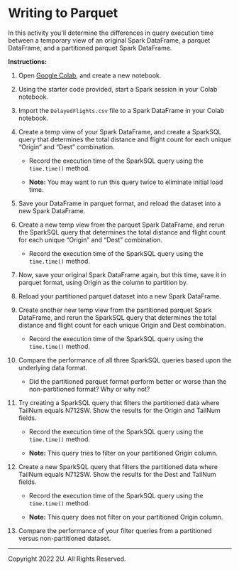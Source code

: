 # Writing to Parquet

In this activity you'll determine the differences in query execution time between a temporary view of an original Spark DataFrame, a parquet DataFrame, and a partitioned parquet Spark DataFrame.

**Instructions:**

1. Open [Google Colab](https://colab.research.google.com/), and create a new notebook. 

2. Using the starter code provided, start a Spark session in your Colab notebook. 

3. Import the `DelayedFlights.csv` file to a Spark DataFrame in your Colab notebook.

4. Create a temp view of your Spark DataFrame, and create a SparkSQL query that determines the total distance and flight count for each unique “Origin” and “Dest” combination.

    * Record the execution time of the SparkSQL query using the `time.time()` method. 
   
    * **Note:** You may want to run this query twice to eliminate initial load time.

5. Save your DataFrame in parquet format, and reload the dataset into a new Spark DataFrame. 

6. Create a new temp view from the parquet Spark DataFrame, and rerun the SparkSQL query that determines the total distance and flight count for each unique “Origin” and “Dest” combination.

    * Record the execution time of the SparkSQL query using the `time.time()` method. 

7. Now, save your original Spark DataFrame again, but this time, save it in parquet format, using Origin as the column to partition by.

8. Reload your partitioned parquet dataset into a new Spark DataFrame. 
   
9. Create another new temp view from the partitioned parquet Spark DataFrame, and rerun the SparkSQL query that determines the total distance and flight count for each unique Origin and Dest combination.

    * Record the execution time of the SparkSQL query using the `time.time()` method. 

10. Compare the performance of all three SparkSQL queries based upon the underlying data format. 

     * Did the partitioned parquet format perform better or worse than the non-partitioned format? Why or why not?

11. Try creating a SparkSQL query that filters the partitioned data where TailNum equals N712SW. Show the results for the Origin and TailNum fields. 

    * Record the execution time of the SparkSQL query using the `time.time()` method. 

    * **Note:** This query tries to filter on your partitioned Origin column.  

11. Create a new SparkSQL query that filters the partitioned data where TailNum equals N712SW. Show the results for the Dest and TailNum fields. 

    * Record the execution time of the SparkSQL query using the `time.time()` method. 

    * **Note:** This query does not filter on your partitioned Origin column.  

12. Compare the performance of your filter queries from a partitioned versus non-partitioned dataset.

---

Copyright 2022 2U. All Rights Reserved.